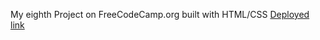 My eighth Project on FreeCodeCamp.org built with HTML/CSS
[Deployed link](https://kanyshaiosmonova.github.io/FreeCodeCamp-Finished-Projects/Balance-Sheet/index.html)
